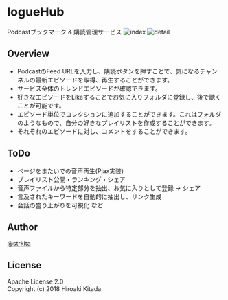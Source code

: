 # logueHub
Podcastブックマーク & 購読管理サービス
![index](https://user-images.githubusercontent.com/17686263/41716912-ee13a23c-7592-11e8-8e3a-f191177fe48f.png)
![detail](https://user-images.githubusercontent.com/17686263/41717069-7ab6591e-7593-11e8-867a-32211a44fcad.png)

## Overview
- PodcastのFeed URLを入力し、購読ボタンを押すことで、気になるチャンネルの最新エピソードを取得、再生することができます。
- サービス全体のトレンドエピソードが確認できます。
- 好きなエピソードをLikeすることでお気に入りフォルダに登録し、後で聴くことが可能です。
- エピソード単位でコレクションに追加することができます。これはフォルダのようなもので、自分の好きなプレイリストを作成することができます。
- それぞれのエピソードに対し、コメントをすることができます。

## ToDo
- ページをまたいでの音声再生(Pjax実装)
- プレイリスト公開・ランキング・シェア
- 音声ファイルから特定部分を抽出、お気に入りとして登録 → シェア
- 言及されたキーワードを自動的に抽出し、リンク生成
- 会話の盛り上がりを可視化
など  

## Author
[@strkita](https://twitter.com/strkita)

## License
Apache License 2.0  
Copyright (c) 2018 Hiroaki Kitada
